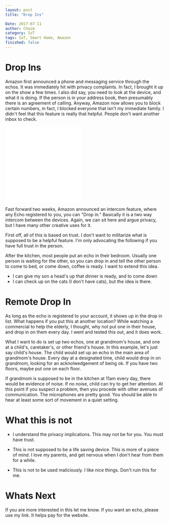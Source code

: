 ```yaml
---
layout: post
title: "Drop Ins"

Date: 2017-07-11
author: Chaim
category: IoT
tags: IoT, Smart Home, Amazon
finished: false
---
```

# Drop Ins

Amazon first announced a phone and messaging service through the echos. It was immediately hit with privacy complaints. In fact, I brought it up on the show a few times. I also did say, you need to look at the device, and what it is doing. If the person is in your address book, then presumably there is an agreement of calling. Anyway, Amazon now allows you to block certain numbers, in fact, I blocked everyone that isn't my immediate family. I didn't feel that this feature is really that helpful. People don't want another inbox to check.

<iframe style="width:120px;height:240px;" marginwidth="0" marginheight="0" scrolling="no" frameborder="0" src="//ws-na.amazon-adsystem.com/widgets/q?ServiceVersion=20070822&OneJS=1&Operation=GetAdHtml&MarketPlace=US&source=ss&ref=as_ss_li_til&ad_type=product_link&tracking_id=chaimtime-20&marketplace=amazon&region=US&placement=B00X4WHP5E&asins=B00X4WHP5E&linkId=e69943a82ae9ac6af969782bc8d60493&show_border=true&link_opens_in_new_window=true"></iframe><iframe style="width:120px;height:240px;" marginwidth="0" marginheight="0" scrolling="no" frameborder="0" src="//ws-na.amazon-adsystem.com/widgets/q?ServiceVersion=20070822&OneJS=1&Operation=GetAdHtml&MarketPlace=US&source=ss&ref=as_ss_li_til&ad_type=product_link&tracking_id=chaimtime-20&marketplace=amazon&region=US&placement=B01DFKC2SO&asins=B01DFKC2SO&linkId=764840766477090cd75bdf74143c1cf0&show_border=true&link_opens_in_new_window=true"></iframe>

Fast forward two weeks, Amazon announced an intercom feature, where any Echo registered to you, you can "Drop in." Basically it is a two way intercom between the devices. Again, we can sit here and argue privacy, but I have many other creative uses for it.

First off, all of this is based on trust. I don't want to militarize what is supposed to be a helpful feature. I'm only advocating the following if you have full trust in the person.

After the kitchen, most people put an echo in their bedroom. Usually one person is waiting for the other, so you can drop in and tell the other person to come to bed, or come down, coffee is ready. I want to extend this idea.
 
  - I can give my son a head's up that dinner is ready, and to come down
  - I can check up on the cats (I don't have cats), but the idea is there.
 
# Remote Drop In
As long as the echo is registered to your account, it shows up in the drop in list. What happens if you put this at another location? While watching a commercial to help the elderly, I thought, why not put one in their house, and drop in on them every day. I went and tested this out, and it does work.

What I want to do is set up two echos, one at grandmom's house, and one at a child's, caretaker's, or other friend's house. In this example, let's just say child's house. The child would set up an echo in the main area of grandmom's house. Every day at a designated time, child would drop in on grandmom, looking for an acknolwedgement of being ok. If you have two floors, maybe put one on each floor. 

If grandmom is supposed to be in the kitchen at 11am every day, there would be evidence of noise. If no noise, child can try to get her attention. At this point if you suspect a problem, then you procede with other avenues of communication. The microphones are pretty good. You should be able to hear at least some sort of movement in a quiet setting.

# What this is not
- I understand the privacy implications. This may not be for you. You must have trust.

- This is not supposed to be a life saving device. This is more of a piece of mind. I love my parents, and get nervous when I don't hear from them for a while. 

- This is not to be used maliciously. I like nice things. Don't ruin this for me. 

# Whats Next
If you are more interested in this let me know. If you want an echo, please use my link. It helps pay for the website.




